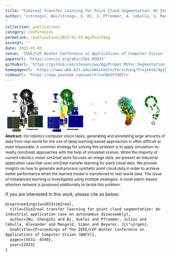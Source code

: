 ```yaml
---
title: "Sim2real Transfer Learning for Point Cloud Segmentation: An Industrial Application Case on Autonomous Disassembly"
author: "<strong>C. Wu</strong>, X. Bi, J. Pfrommer, A. Cebulla, S. Mangold, J. Beyerer
"
collection: publications
category: conferences
permalink: /publication/2023-01-03-AgiPointSeg
excerpt: ''
date: 2023-01-03
venue: 'IEEE/CVF Winter Conference on Applications of Computer Vision (WACV)'
paperurl: 'https://arxiv.org/abs/2301.05033'
githuburl: 'https://github.com/stevenczwu/AgiProbot_Motor_Segmentation_WACV2023'
homepageurl: 'https://www.wbk.kit.edu/wbkintern/Forschung/Projekte/AgiProbot/?site=home'
videourl: 'https://www.youtube.com/watch?v=CBoUtY4DTrc'
---
```


<img src="../images/teasers/teaser_AgiPointSeg.png" alt="teaser_APES" style="display: block; margin: auto;">

<span style="font-size: 0.85em;">
<b>Abstract:</b> On robotics computer vision tasks, generating and annotating large amounts of data from real-world for the use of deep learning-based approaches is often difficult or even impossible. A common strategy for solving this problem is to apply simulation-to-reality (sim2real) approaches with the help of simulated scenes. While the majority of current robotics vision sim2real work focuses on image data, we present an industrial application case that uses sim2real transfer learning for point cloud data. We provide insights on how to generate and process synthetic point cloud data in order to achieve better performance when the learned model is transferred to real-world data. The issue of imbalanced learning is investigated using multiple strategies. A novel patch-based attention network is proposed additionally to tackle this problem.
</span>

If you are interested in this work, please cite as below:

```text
@inproceedings{wu2023sim2real,
  title={Sim2real transfer learning for point cloud segmentation: An industrial application case on autonomous disassembly},
  author={Wu, Chengzhi and Bi, Xuelei and Pfrommer, Julius and Cebulla, Alexander and Mangold, Simon and Beyerer, J{\"u}rgen},
  booktitle={Proceedings of the IEEE/CVF Winter Conference on Applications of Computer Vision (WACV)},
  pages={4531--4540},
  year={2023}
}
```
